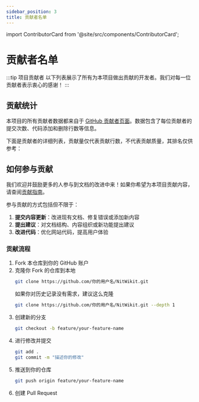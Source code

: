 ```yaml
---
sidebar_position: 3
title: 贡献者名单
---
```


import ContributorCard from '@site/src/components/ContributorCard';

# 贡献者名单

:::tip 项目贡献者
以下列表展示了所有为本项目做出贡献的开发者。我们对每一位贡献者表示衷心的感谢！
:::

## 贡献统计

本项目的所有贡献者数据都来自于 [GitHub 贡献者页面](https://github.com/8aka-Team/NitWikit/graphs/contributors)。数据包含了每位贡献者的提交次数、代码添加和删除行数等信息。

下面是贡献者的详细列表，贡献量仅代表贡献行数，不代表贡献质量，其排名仅供参考：

<ContributorCard repo="8aka-Team/NitWikit" />

## 如何参与贡献

我们欢迎并鼓励更多的人参与到文档的改进中来！如果你希望为本项目贡献内容，请查阅[贡献指南](https://github.com/8aka-Team/NitWikit/blob/main/CONTRIBUTING.md)。

参与贡献的方式包括但不限于：

1. **提交内容更新**：改进现有文档、修复错误或添加新内容
2. **提出建议**：对文档结构、内容组织或新功能提出建议
3. **改进代码**：优化网站代码，提高用户体验

### 贡献流程

1. Fork 本仓库到你的 GitHub 账户
2. 克隆你 Fork 的仓库到本地
   ```bash
   git clone https://github.com/你的用户名/NitWikit.git
   ```
   如果你对历史记录没有需求，建议这么克隆
   ```bash
   git clone https://github.com/你的用户名/NitWikit.git --depth 1
   ```
3. 创建新的分支
   ```bash
   git checkout -b feature/your-feature-name
   ```
4. 进行修改并提交
   ```bash
   git add .
   git commit -m "描述你的修改"
   ```
5. 推送到你的仓库
   ```bash
   git push origin feature/your-feature-name
   ```
6. 创建 Pull Request

